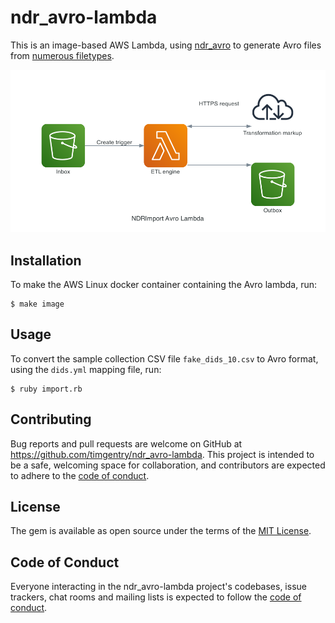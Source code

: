 # ndr_avro-lambda

This is an image-based AWS Lambda, using [ndr_avro](https://github.com/timgentry/ndr_avro) to generate Avro files from [numerous filetypes](https://github.com/publichealthengland/ndr_import#ndrimport---).

![Archtecture diagram showing the create event from an inbox S3 bucket triggering a lambda to get the transformation and save the output in an outbox S3 bucket](ndrimport_avro_lambda.png)

## Installation

To make the AWS Linux docker container containing the Avro lambda, run:

    $ make image

## Usage

To convert the sample collection CSV file `fake_dids_10.csv` to Avro format, using the `dids.yml` mapping file, run:

    $ ruby import.rb

## Contributing

Bug reports and pull requests are welcome on GitHub at https://github.com/timgentry/ndr_avro-lambda. This project is intended to be a safe, welcoming space for collaboration, and contributors are expected to adhere to the [code of conduct](https://github.com/timgentry/ndr_avro-lambda/blob/main/CODE_OF_CONDUCT.md).

## License

The gem is available as open source under the terms of the [MIT License](https://opensource.org/licenses/MIT).

## Code of Conduct

Everyone interacting in the ndr_avro-lambda project's codebases, issue trackers, chat rooms and mailing lists is expected to follow the [code of conduct](https://github.com/timgentry/ndr_avro-lambda/blob/main/CODE_OF_CONDUCT.md).

